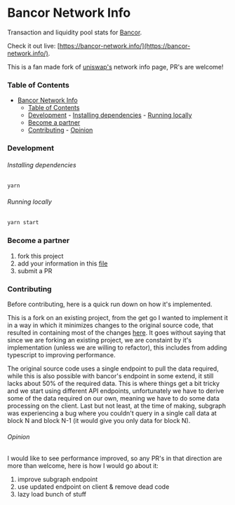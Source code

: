# Bancor Network Info

Transaction and liquidity pool stats for [Bancor](https://www.bancor.network/).

Check it out live: [https://bancor-network.info/](https://bancor-network.info/).

This is a fan made fork of [uniswap's](https://uniswap.info/) network info page, PR's are welcome!

### Table of Contents

- [Bancor Network Info](#bancor-network-info)
    - [Table of Contents](#table-of-contents)
    - [Development](#development)
          - [Installing dependencies](#installing-dependencies)
          - [Running locally](#running-locally)
    - [Become a partner](#become-a-partner)
    - [Contributing](#contributing)
          - [Opinion](#opinion)

### Development

###### Installing dependencies

```bash
yarn
```

###### Running locally

```bash
yarn start
```

### Become a partner

1. fork this project
2. add your information in this [file](/src/constants/dexes.js)
3. submit a PR

### Contributing

Before contributing, here is a quick run down on how it's implemented.

This is a fork on an existing project, from the get go I wanted to implement it in a way in which it minimizes changes to the original source code, that resulted in containing most of the changes [here](./src/bancor).
It goes without saying that since we are forking an existing project, we are constaint by it's implementation (unless we are willing to refactor), this includes from adding typescript to improving performance.

The original source code uses a single endpoint to pull the data required, while this is also possible with bancor's endpoint in some extend, it still lacks about 50% of the required data. This is where things get a bit tricky and we start using different API endpoints, unfortunately we have to derive some of the data required on our own, meaning we have to do some data processing on the client.
Last but not least, at the time of making, subgraph was experiencing a bug where you couldn't query in a single call data at block N and block N-1 (it would give you only data for block N).

###### Opinion

I would like to see performance improved, so any PR's in that direction are more than welcome, here is how I would go about it:

1. improve subgraph endpoint
2. use updated endpoint on client & remove dead code
3. lazy load bunch of stuff
